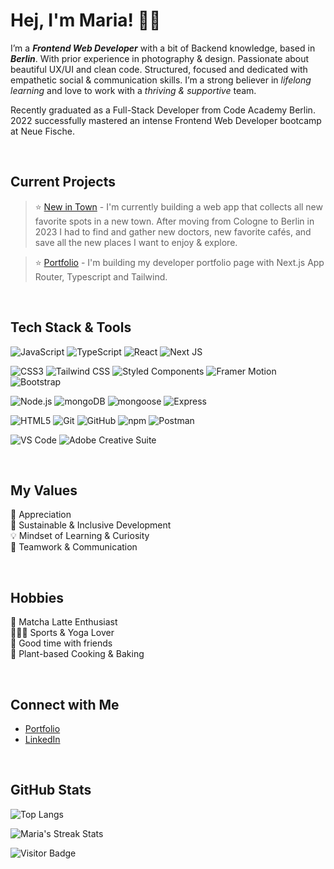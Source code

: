 # Hej, I'm Maria! 👋🏻

I’m a **_Frontend Web Developer_** with a bit of Backend knowledge, based in **_Berlin_**. With prior experience in photography & design. Passionate about beautiful UX/UI and clean code. Structured, focused and dedicated with empathetic social & communication skills. I’m a strong believer in _lifelong learning_ and love to work with a _thriving & supportive_ team.

Recently graduated as a Full-Stack Developer from Code Academy Berlin. 2022 successfully mastered an intense Frontend Web Developer bootcamp at Neue Fische.

<br />

## Current Projects
> ⭐️ [New in Town](https://github.com/marialitwa/mern-new-in-town) - I'm currently building a web app that collects all new favorite spots in a new town. After moving from Cologne to Berlin in 2023 I had to find and gather new doctors, new favorite cafés, and save all the new places I want to enjoy & explore. 

> ⭐️ [Portfolio](https://github.com/marialitwa/portfolio-web-developer) - I'm building my developer portfolio page with Next.js App Router, Typescript and Tailwind. 

<br />

## Tech Stack & Tools

![JavaScript](https://img.shields.io/badge/javascript-black?style=for-the-badge&logo=javascript&logoColor=white)
![TypeScript](https://img.shields.io/badge/typescript-black?style=for-the-badge&logo=typescript&logoColor=white) 
![React](https://img.shields.io/badge/react-black?style=for-the-badge&logo=react&logoColor=white) 
![Next JS](https://img.shields.io/badge/Next_JS-black?style=for-the-badge&logo=next.js&logoColor=white)

![CSS3](https://img.shields.io/badge/css3-purple?style=for-the-badge&logo=css3&logoColor=white)
![Tailwind CSS](https://img.shields.io/badge/tailwind_css-purple?style=for-the-badge&logo=tailwindcss&logoColor=white)
![Styled Components](https://img.shields.io/badge/styled_components-purple?style=for-the-badge&logo=styledcomponents&logoColor=white)
![Framer Motion](https://img.shields.io/badge/framer_motion-purple?style=for-the-badge&logo=framermotion&logoColor=white)
![Bootstrap](https://img.shields.io/badge/bootstrap-purple?style=for-the-badge&logo=bootstrap&logoColor=white)

![Node.js](https://img.shields.io/badge/node-darkgreen?style=for-the-badge&logo=node.js&logoColor=white) 
![mongoDB](https://img.shields.io/badge/mongodb-darkgreen?style=for-the-badge&logo=mongodb&logoColor=white) 
![mongoose](https://img.shields.io/badge/mongoose-darkgreen?style=for-the-badge&logo=mongoose&logoColor=white) 
![Express](https://img.shields.io/badge/express-darkgreen?style=for-the-badge&logo=express&logoColor=white)

![HTML5](https://img.shields.io/badge/html5-blue?style=for-the-badge&logo=html5&logoColor=white) 
![Git](https://img.shields.io/badge/git-blue?style=for-the-badge&logo=git&logoColor=white)
![GitHub](https://img.shields.io/badge/github-blue?style=for-the-badge&logo=github&logoColor=white)
![npm](https://img.shields.io/badge/npm-blue?style=for-the-badge&logo=npm&logoColor=white)
![Postman](https://img.shields.io/badge/postman-blue?style=for-the-badge&logo=postman&logoColor=white)

![VS Code](https://img.shields.io/badge/VS_code-darkblue?style=for-the-badge&logo=visualstudiocode&logoColor=white) 
![Adobe Creative Suite](https://img.shields.io/badge/adobe_creative_suite-darkblue?style=for-the-badge&logo=adobe&logoColor=white) 

<br />

## My Values
🖤 Appreciation
<br />
🌳 Sustainable & Inclusive Development
<br />
💡 Mindset of Learning & Curiosity
<br />
🙌 Teamwork & Communication

<br />

## Hobbies
🍵 Matcha Latte Enthusiast
<br />
🧘🏼‍♀️ Sports & Yoga Lover
<br />
🍕 Good time with friends
<br />
🌱 Plant-based Cooking & Baking

<br />

## Connect with Me
- [Portfolio](https://www.marialitwa.com)
- [LinkedIn](https://www.linkedin.com/in/marialitwa/)

<br />

## GitHub Stats

![Top Langs](https://github-readme-stats.vercel.app/api/top-langs/?username=marialitwa&theme=react&hide=TeX&layout=compact)

<!--- ![Maria's Streak Stats](https://github-readme-streak-stats.herokuapp.com/?user=marialitwa&theme=react&hide_border=false) --->
![Maria's Streak Stats](https://github-readme-streak-stats.herokuapp.com/?user=marialitwa&theme=react&hide_border=true&date_format=j%20M%5B%20Y%5D&mode=weekly)

![Visitor Badge](https://visitor-badge.laobi.icu/badge?page_id=FelineHuhn.FelineHuhn)




